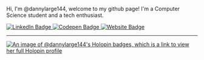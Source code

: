 Hi, I'm @dannylarge144, welcome to my github page!
I'm a Computer Science student and a tech enthusiast. 

<a href="https://www.linkedin.com/in/daniela-large-98822b254/">
    <img src="https://img.shields.io/badge/LinkedIn-blue?style=for-the-badge&logo=linkedin&logoColor=white" alt="LinkedIn Badge"/>
</a>
<a href="https://codepen.io/dannylarge144">
  <img src="https://img.shields.io/badge/Codepen-black?style=for-the-badge&logo=codepen&logoColor=white" alt="Codepen Badge"/>
</a>
<a href="https://dannylarge144.github.io/">
  <img src="https://img.shields.io/badge/website-purple?style=for-the-badge&logo=html5&logoColor=white" alt="Website Badge"/>
</a>

----------

[![An image of @dannylarge144's Holopin badges, which is a link to view her full Holopin profile](https://holopin.me/dannylarge144)](https://holopin.io/@dannylarge144)



<!---
dannylarge144/dannylarge144 is a ✨ special ✨ repository because its `README.md` (this file) appears on your GitHub profile.
You can click the Preview link to take a look at your changes.
--->
